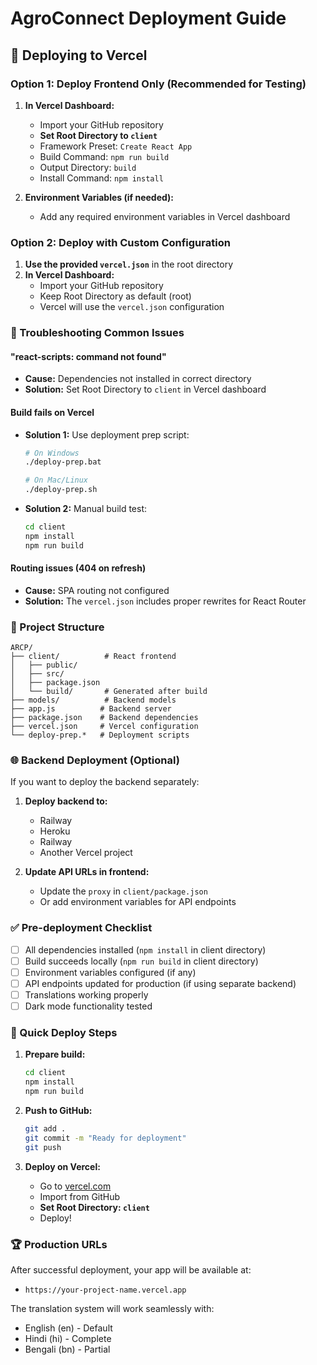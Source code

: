 # AgroConnect Deployment Guide

## 🚀 Deploying to Vercel

### Option 1: Deploy Frontend Only (Recommended for Testing)

1. **In Vercel Dashboard:**
   - Import your GitHub repository
   - **Set Root Directory to `client`**
   - Framework Preset: `Create React App`
   - Build Command: `npm run build`
   - Output Directory: `build`
   - Install Command: `npm install`

2. **Environment Variables (if needed):**
   - Add any required environment variables in Vercel dashboard

### Option 2: Deploy with Custom Configuration

1. **Use the provided `vercel.json`** in the root directory
2. **In Vercel Dashboard:**
   - Import your GitHub repository
   - Keep Root Directory as default (root)
   - Vercel will use the `vercel.json` configuration

### 🔧 Troubleshooting Common Issues

#### "react-scripts: command not found"
- **Cause:** Dependencies not installed in correct directory
- **Solution:** Set Root Directory to `client` in Vercel dashboard

#### Build fails on Vercel
- **Solution 1:** Use deployment prep script:
  ```bash
  # On Windows
  ./deploy-prep.bat
  
  # On Mac/Linux
  ./deploy-prep.sh
  ```

- **Solution 2:** Manual build test:
  ```bash
  cd client
  npm install
  npm run build
  ```

#### Routing issues (404 on refresh)
- **Cause:** SPA routing not configured
- **Solution:** The `vercel.json` includes proper rewrites for React Router

### 📁 Project Structure
```
ARCP/
├── client/          # React frontend
│   ├── public/
│   ├── src/
│   ├── package.json
│   └── build/       # Generated after build
├── models/          # Backend models
├── app.js          # Backend server
├── package.json    # Backend dependencies
├── vercel.json     # Vercel configuration
└── deploy-prep.*   # Deployment scripts
```

### 🌐 Backend Deployment (Optional)

If you want to deploy the backend separately:

1. **Deploy backend to:**
   - Railway
   - Heroku
   - Railway
   - Another Vercel project

2. **Update API URLs in frontend:**
   - Update the `proxy` in `client/package.json`
   - Or add environment variables for API endpoints

### ✅ Pre-deployment Checklist

- [ ] All dependencies installed (`npm install` in client directory)
- [ ] Build succeeds locally (`npm run build` in client directory)
- [ ] Environment variables configured (if any)
- [ ] API endpoints updated for production (if using separate backend)
- [ ] Translations working properly
- [ ] Dark mode functionality tested

### 🎯 Quick Deploy Steps

1. **Prepare build:**
   ```bash
   cd client
   npm install
   npm run build
   ```

2. **Push to GitHub:**
   ```bash
   git add .
   git commit -m "Ready for deployment"
   git push
   ```

3. **Deploy on Vercel:**
   - Go to [vercel.com](https://vercel.com)
   - Import from GitHub
   - **Set Root Directory: `client`**
   - Deploy!

### 🏆 Production URLs

After successful deployment, your app will be available at:
- `https://your-project-name.vercel.app`

The translation system will work seamlessly with:
- English (en) - Default
- Hindi (hi) - Complete
- Bengali (bn) - Partial
